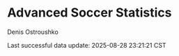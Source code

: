# Advanced Soccer Statistics
Denis Ostroushko

<!-- gfm -->

Last successful data update: 2025-08-28 23:21:21 CST
